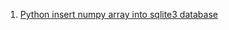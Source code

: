  1. [Python insert numpy array into sqlite3 database](https://stackoverflow.com/questions/18621513/python-insert-numpy-array-into-sqlite3-database)

